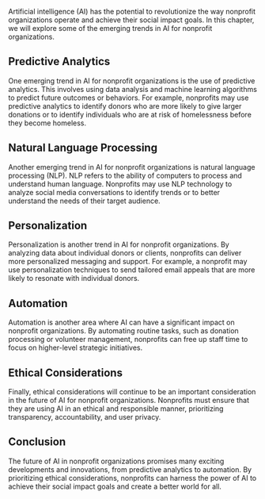 

Artificial intelligence (AI) has the potential to revolutionize the way nonprofit organizations operate and achieve their social impact goals. In this chapter, we will explore some of the emerging trends in AI for nonprofit organizations.

Predictive Analytics
--------------------

One emerging trend in AI for nonprofit organizations is the use of predictive analytics. This involves using data analysis and machine learning algorithms to predict future outcomes or behaviors. For example, nonprofits may use predictive analytics to identify donors who are more likely to give larger donations or to identify individuals who are at risk of homelessness before they become homeless.

Natural Language Processing
---------------------------

Another emerging trend in AI for nonprofit organizations is natural language processing (NLP). NLP refers to the ability of computers to process and understand human language. Nonprofits may use NLP technology to analyze social media conversations to identify trends or to better understand the needs of their target audience.

Personalization
---------------

Personalization is another trend in AI for nonprofit organizations. By analyzing data about individual donors or clients, nonprofits can deliver more personalized messaging and support. For example, a nonprofit may use personalization techniques to send tailored email appeals that are more likely to resonate with individual donors.

Automation
----------

Automation is another area where AI can have a significant impact on nonprofit organizations. By automating routine tasks, such as donation processing or volunteer management, nonprofits can free up staff time to focus on higher-level strategic initiatives.

Ethical Considerations
----------------------

Finally, ethical considerations will continue to be an important consideration in the future of AI for nonprofit organizations. Nonprofits must ensure that they are using AI in an ethical and responsible manner, prioritizing transparency, accountability, and user privacy.

Conclusion
----------

The future of AI in nonprofit organizations promises many exciting developments and innovations, from predictive analytics to automation. By prioritizing ethical considerations, nonprofits can harness the power of AI to achieve their social impact goals and create a better world for all.
